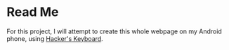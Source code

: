 # Read Me

For this project, I will attempt to create this whole webpage on my Android phone, using [Hacker's Keyboard](https://github.com/klausw/hackerskeyboard).
